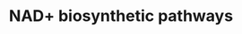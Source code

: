 ---
annotations:
- id: PW:0001375
  parent: classic metabolic pathway
  type: Pathway Ontology
  value: nicotinamide adenine dinucleotide biosynthesis, the salvage pathway
- id: PW:0000002
  parent: classic metabolic pathway
  type: Pathway Ontology
  value: classic metabolic pathway
- id: PW:0000219
  parent: classic metabolic pathway
  type: Pathway Ontology
  value: nicotinamide adenine dinucleotide biosynthetic pathway
authors:
- Khanspers
- AlexanderPico
- Jmelius
- MaintBot
- Eweitz
- Ddigles
citedin:
- link: PMC8937610
  title: Bioinformatics analysis of potential therapeutic targets for COVID-19 infection
    in patients with carotid atherosclerosis (2022)
communities:
- ONTOX
description: 'NAD+ biosynthetic pathways. NAD+ levels are maintained by three independent
  pathways. First, the Preiss-Handler pathway uses dietary nicotinic acid and the
  enzyme nicotinic acid phosphoribosyltransferase (NAPRT) to generate NAMN, which
  is then transformed into NAAD by NAMN transferase (NMNAT). Three forms of this enzyme
  (NMNAT1, -2, and -3) have distinct subcellular localizations. The process is completed
  by the transformation of NAAD into NAD+ by NAD+ synthase (NADS). Second, the de
  novo synthesis pathway of NAD from tryptophan occurs through the kinurenine pathway
  (5). The first step in this pathway is the rate-limiting conversion of tryptophan
  to N-formylkinurenine (N-formylkin) by either IDO or TDO. Formylkinurenine is transformed
  into L-kinurenine (L-kin), 3-hydroxykinurenine, and 3-hydroxyanthranilic acid (3-HAA)
  and finally to ACMS. This compound can spontaneously condense and rearrange into
  quinolinic acid, which is transformed into NAMN, at which point it converges with
  the Preiss-Handler pathway. ACMS can also be decarboxylated into AMS by ACMS decarboxylase
  (ACMSD), leading to its oxidation into acetyl-CoA via the TCA cycle. Third, the
  NAD+ salvage pathway recycles the nicotinamide generated as a by-product of the
  enzymatic activities of NAD+-consuming enzymes: sirtuins, PARPs, and the cADPR synthases
  (CD38 and CD157). Initially, NAMPT recycles nicotinamide into NMN, which is then
  converted into NAD+ via the different NMNATs.   Proteins on this pathway have targeted
  assays available via the [https://assays.cancer.gov/available_assays?wp_id=WP3645
  CPTAC Assay Portal]'
last-edited: 2024-07-30
ndex: 6ec13497-8b67-11eb-9e72-0ac135e8bacf
organisms:
- Homo sapiens
redirect_from:
- /index.php/Pathway:WP3645
- /instance/WP3645
- /instance/WP3645_r134904
revision: r134904
schema-jsonld:
- '@context': https://schema.org/
  '@id': https://wikipathways.github.io/pathways/WP3645.html
  '@type': Dataset
  creator:
    '@type': Organization
    name: WikiPathways
  description: 'NAD+ biosynthetic pathways. NAD+ levels are maintained by three independent
    pathways. First, the Preiss-Handler pathway uses dietary nicotinic acid and the
    enzyme nicotinic acid phosphoribosyltransferase (NAPRT) to generate NAMN, which
    is then transformed into NAAD by NAMN transferase (NMNAT). Three forms of this
    enzyme (NMNAT1, -2, and -3) have distinct subcellular localizations. The process
    is completed by the transformation of NAAD into NAD+ by NAD+ synthase (NADS).
    Second, the de novo synthesis pathway of NAD from tryptophan occurs through the
    kinurenine pathway (5). The first step in this pathway is the rate-limiting conversion
    of tryptophan to N-formylkinurenine (N-formylkin) by either IDO or TDO. Formylkinurenine
    is transformed into L-kinurenine (L-kin), 3-hydroxykinurenine, and 3-hydroxyanthranilic
    acid (3-HAA) and finally to ACMS. This compound can spontaneously condense and
    rearrange into quinolinic acid, which is transformed into NAMN, at which point
    it converges with the Preiss-Handler pathway. ACMS can also be decarboxylated
    into AMS by ACMS decarboxylase (ACMSD), leading to its oxidation into acetyl-CoA
    via the TCA cycle. Third, the NAD+ salvage pathway recycles the nicotinamide generated
    as a by-product of the enzymatic activities of NAD+-consuming enzymes: sirtuins,
    PARPs, and the cADPR synthases (CD38 and CD157). Initially, NAMPT recycles nicotinamide
    into NMN, which is then converted into NAD+ via the different NMNATs.   Proteins
    on this pathway have targeted assays available via the [https://assays.cancer.gov/available_assays?wp_id=WP3645
    CPTAC Assay Portal]'
  keywords:
  - 3-HAA
  - ACMS
  - ACMSD
  - AMS
  - BST1
  - CD38
  - IDO1
  - L-Kynurenine
  - N-Formylkin
  - NAD
  - NADH
  - NADSYN1
  - NAMPT
  - NAPRT1
  - NMNAT1
  - Nicotinamide
  - Nicotinamide mononucleotide
  - Nicotinamide riboside
  - Nicotinic acid
  - Nicotinic acid adenine dinucleotide
  - Nicotinic acid mononucleotide
  - PARP1
  - PARP2
  - PARP4
  - QPRT
  - Quinolinic acid
  - SIRT1
  - SIRT2
  - SIRT3
  - SIRT4
  - SIRT5
  - SIRT6
  - SIRT7
  - TDO2
  - TNKS
  - TNKS2
  - Tryptophan
  license: CC0
  name: NAD+ biosynthetic pathways
seo: CreativeWork
title: NAD+ biosynthetic pathways
wpid: WP3645
---